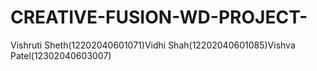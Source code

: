 # CREATIVE-FUSION-WD-PROJECT-
Vishruti Sheth(12202040601071)Vidhi Shah(12202040601085)Vishva Patel(12302040603007)
